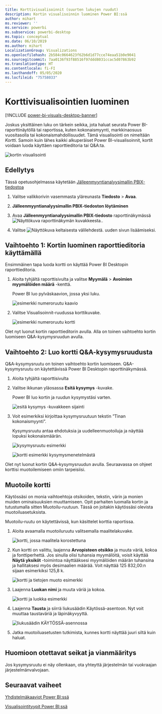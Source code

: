 ```yaml
---
title: Korttivisualisoinnit (suurten lukujen ruudut)
description: Kortin visualisoinnin luominen Power BI:ssä
author: mihart
ms.reviewer: ''
ms.service: powerbi
ms.subservice: powerbi-desktop
ms.topic: conceptual
ms.date: 06/10/2019
ms.author: mihart
LocalizationGroup: Visualizations
ms.openlocfilehash: 2b584c0664623f62b6d1d77cce74eaa51b0e9041
ms.sourcegitcommit: 7aa0136f93f88516f97ddd8031ccac5d07863b92
ms.translationtype: HT
ms.contentlocale: fi-FI
ms.lasthandoff: 05/05/2020
ms.locfileid: "75758033"
---
```

# <a name="create-card-visualizations"></a>Korttivisualisointien luominen

[!INCLUDE [power-bi-visuals-desktop-banner](../includes/power-bi-visuals-desktop-banner.md)]

Joskus yksittäinen luku on tärkein seikka, jota haluat seurata Power BI-raporttinäytöllä tai raportissa, kuten kokonaismyynti, markkinaosuus vuositasolla tai kokonaismahdollisuudet. Tämä visualisointi on nimeltään *Kortti*. Samoin kuin lähes kaikki alkuperäiset Power BI-visualisoinnit, kortit voidaan luoda käyttäen raporttieditoria tai Q&A:ta.

![kortin visualisointi](media/power-bi-visualization-card/pbi-opptuntiescard.png)

## <a name="prerequisite"></a>Edellytys

Tässä opetusohjelmassa käytetään [Jälleenmyyntianalyysimallin PBIX-tiedostoa](https://download.microsoft.com/download/9/6/D/96DDC2FF-2568-491D-AAFA-AFDD6F763AE3/Retail%20Analysis%20Sample%20PBIX.pbix)

1. Valitse valikkorivin vasemmasta yläreunasta **Tiedosto** \> **Avaa**.
   
2. **Jälleenmyyntianalyysimallin PBIX-tiedoston löytäminen**

1. Avaa **Jälleenmyyntianalyysimallin PBIX-tiedosto** raporttinäkymässä ![Näyttökuva raporttinäkymän kuvakkeesta.](media/power-bi-visualization-kpi/power-bi-report-view.png).

1. Valitse ![Näyttökuva keltaisesta välilehdestä.](media/power-bi-visualization-kpi/power-bi-yellow-tab.png) uuden sivun lisäämiseksi.

## <a name="option-1-create-a-card-using-the-report-editor"></a>Vaihtoehto 1: Kortin luominen raporttieditoria käyttämällä

Ensimmäinen tapa luoda kortti on käyttää Power BI Desktopin raporttieditoria.

1. Aloita tyhjältä raporttisivulta ja valitse **Myymälä** \> **Avoimien myymälöiden määrä** -kenttä.

    Power BI luo pylväskaavion, jossa yksi luku.

   ![esimerkki numeroruutu kaavio](media/power-bi-visualization-card/pbi-overview-chart.png)

2. Valitse Visualisoinnit-ruudussa korttikuvake.

   ![esimerkki numeroruutu kortti](media/power-bi-visualization-card/power-bi-card-visualization.png)

Olet nyt luonut kortin raporttieditorin avulla. Alla on toinen vaihtoehto kortin luomiseen Q&A-kysymysruudun avulla.

## <a name="option-2-create-a-card-from-the-qa-question-box"></a>Vaihtoehto 2: Luo kortti Q&A-kysymysruudusta
Q&A-kysymysruutu on toinen vaihtoehto kortin luomiseen. Q&A-kysymysruutu on käytettävissä Power BI Desktopin raporttinäkymässä.

1. Aloita tyhjältä raporttisivulta

1. Valitse ikkunan yläosassa **Esitä kysymys** -kuvake. 

    Power BI luo kortin ja ruudun kysymystäsi varten. 

   ![esitä kysymys -kuvakkeen sijainti](media/power-bi-visualization-card/power-bi-q-and-a-overview.png)

2. Voit esimerkiksi kirjoittaa kysymysruutuun tekstin ”Tinan kokonaismyynti”.

    Kysymysruutu antaa ehdotuksia ja uudelleenmuotoiluja ja näyttää lopuksi kokonaismäärän.  

   ![kysymysruutu esimerkki](media/power-bi-visualization-card/power-bi-q-and-a-box.png)

   ![kortti esimerkki kysymysmenetelmästä](media/power-bi-visualization-card/power-bi-q-and-a-card.png)

Olet nyt luonut kortin Q&A-kysymysruudun avulla. Seuraavassa on ohjeet korttisi muotoilemiseen omiin tarpeisiisi.

## <a name="format-a-card"></a>Muotoile kortti
Käytössäsi on monia vaihtoehtoja otsikoiden, tekstin, värin ja monien muiden ominaisuuksien muuttamiseen. Opit parhaiten luomalla kortin ja tutustumalla sitten Muotoilu-ruutuun. Tässä on joitakin käytössäsi olevista muotoiluasetuksista. 

Muotoilu-ruutu on käytettävissä, kun käsittelet korttia raportissa. 

1. Aloita avaamalla muotoiluruutu valitsemalla maalitelakuvake. 

    ![kortti, jossa maalitela korostettuna](media/power-bi-visualization-card/power-bi-format-card-2.png)

2. Kun kortti on valittu, laajenna **Arvopisteen otsikko** ja muuta väriä, kokoa ja fonttiperhettä. Jos sinulla olisi tuhansia myymälöitä, voisit käyttää **Näytä yksiköt** -toimintoa näyttääksesi myymälöiden määrän tuhansina ja hallitaksesi myös desimaalien määrää. Voit näyttää 125 832,00:n sijaan esimerkiksi 125,8 k.

    ![kortti ja tietojen muoto esimerkki](media/power-bi-visualization-card/power-bi-card-format-2.png)

3.  Laajenna **Luokan nimi** ja muuta väriä ja kokoa.

    ![kortti ja luokka esimerkki](media/power-bi-visualization-card/power-bi-card-format-category.png)

4. Laajenna **Tausta** ja siirrä liukusäädin Käytössä-asentoon.  Nyt voit muuttaa taustaväriä ja läpinäkyvyyttä.

    ![liukusäädin KÄYTÖSSÄ-asennossa](media/power-bi-visualization-card/power-bi-format-color-2.png)

5. Jatka muotoiluasetusten tutkimista, kunnes kortti näyttää juuri siltä kuin haluat. 

## <a name="considerations-and-troubleshooting"></a>Huomioon otettavat seikat ja vianmääritys
Jos kysymysruutu ei näy ollenkaan, ota yhteyttä järjestelmän tai vuokraajan järjestelmänvalvojaan.    

## <a name="next-steps"></a>Seuraavat vaiheet
[Yhdistelmäkaaviot Power BI:ssä](power-bi-visualization-combo-chart.md)

[Visualisointityypit Power BI:ssä](power-bi-visualization-types-for-reports-and-q-and-a.md)
